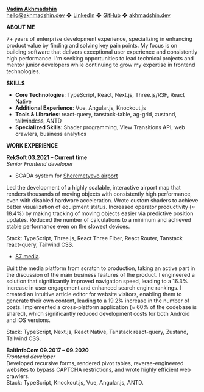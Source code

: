 [**Vadim Akhmadshin**](https://www.linkedin.com/in/akhmadshin/)  
[hello@akhmadshin.dev](mailto:hello@akhmadshin.dev) ❖ [LinkedIn](https://www.linkedin.com/in/akhmadshin/) ❖ [GitHub](https://github.com/akhmadshin) ❖ [akhmadshin.dev](https://akhmadshin.dev/)

**ABOUT ME**

7+ years of enterprise development experience, specializing in enhancing product value by finding and solving key pain points. My focus is on building software that delivers exceptional user experience and consistently high performance. I'm seeking opportunities to lead technical projects and mentor junior developers while continuing to grow my expertise in frontend technologies.

**SKILLS**

* **Core Technologies**: TypeScript, React, Next.js, Three.js/R3F, React Native
* **Additional Experience**: Vue, Angular.js, Knockout.js
* **Tools & Libraries**: react-query, tanstack-table, ag-grid, zustand, tailwindcss, ANTD
* **Specialized Skills**: Shader programming, View Transitions API, web crawlers, business analytics

**WORK EXPERIENCE**

**RekSoft           							    		       03.2021 – Current time**  
*Senior Frontend developer*

* SCADA system for [Sheremetyevo airport](https://www.svo.aero/en/main)

Led the development of a highly scalable, interactive airport map that renders thousands of moving objects with consistently high performance, even with disabled hardware acceleration. Wrote custom shaders to achieve better visualization of equipment status. Increased operator productivity (≈ 18.4%) by making tracking of moving objects easier via predictive position updates. Reduced the number of calculations to a minimum and achieved stable performance even on the slowest devices.

Stack: TypeScript, Three.js, React Three Fiber, React Router, Tanstack react-query, Tailwind CSS.

* [S7 media](https://media.s7.ru/).

Built the media platform from scratch to production, taking an active part in the discussion of the main business features of the product. I engineered a solution that significantly improved navigation speed, leading to a 16.3% increase in user engagement and enhanced search engine rankings. I created an intuitive article editor for website visitors, enabling them to generate their own content, leading to a 19.2% increase in the number of posts. Implemented a cross-platform application (≈ 60% of the codebase is shared), which significantly reduced development costs for both Android and iOS versions.

Stack: TypeScript, Next.js, React Native, Tanstack react-query, Zustand, Tailwind CSS.

**BaltInfoCom									          	   	09.2017 – 09.2020**  
*Frontend developer*										     	         
Developed recursive forms, rendered pivot tables, reverse-engineered websites to bypass CAPTCHA restrictions, and wrote highly efficient web crawlers.  
Stack: TypeScript, Knockout.js, Vue, Angular.js, ANTD.